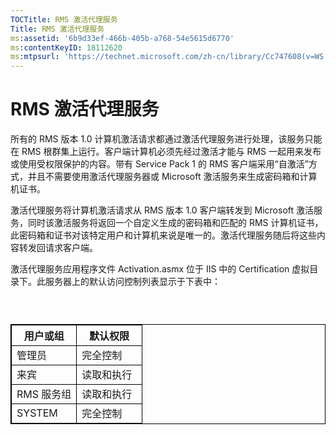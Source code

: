```yaml
---
TOCTitle: RMS 激活代理服务
Title: RMS 激活代理服务
ms:assetid: '6b9d33ef-466b-405b-a768-54e5615d6770'
ms:contentKeyID: 18112620
ms:mtpsurl: 'https://technet.microsoft.com/zh-cn/library/Cc747608(v=WS.10)'
---
```


RMS 激活代理服务
================

所有的 RMS 版本 1.0 计算机激活请求都通过激活代理服务进行处理，该服务只能在 RMS 根群集上运行。客户端计算机必须先经过激活才能与 RMS 一起用来发布或使用受权限保护的内容。带有 Service Pack 1 的 RMS 客户端采用“自激活”方式，并且不需要使用激活代理服务器或 Microsoft 激活服务来生成密码箱和计算机证书。

激活代理服务将计算机激活请求从 RMS 版本 1.0 客户端转发到 Microsoft 激活服务，同时该激活服务将返回一个自定义生成的密码箱和匹配的 RMS 计算机证书，此密码箱和证书对该特定用户和计算机来说是唯一的。激活代理服务随后将这些内容转发回请求客户端。

激活代理服务应用程序文件 Activation.asmx 位于 IIS 中的 Certification 虚拟目录下。此服务器上的默认访问控制列表显示于下表中：

###  

 
<p></p>

<table style="border:1px solid black;">
<colgroup>
<col width="50%" />
<col width="50%" />
</colgroup>
<thead>
<tr class="header">
<th style="border:1px solid black;" >用户或组</th>
<th style="border:1px solid black;" >默认权限</th>
</tr>
</thead>
<tbody>
<tr class="odd">
<td style="border:1px solid black;">管理员</td>
<td style="border:1px solid black;">完全控制</td>
</tr>
<tr class="even">
<td style="border:1px solid black;">来宾</td>
<td style="border:1px solid black;">读取和执行</td>
</tr>
<tr class="odd">
<td style="border:1px solid black;">RMS 服务组</td>
<td style="border:1px solid black;">读取和执行</td>
</tr>
<tr class="even">
<td style="border:1px solid black;">SYSTEM</td>
<td style="border:1px solid black;">完全控制</td>
</tr>
</tbody>
</table>

<p></p>

